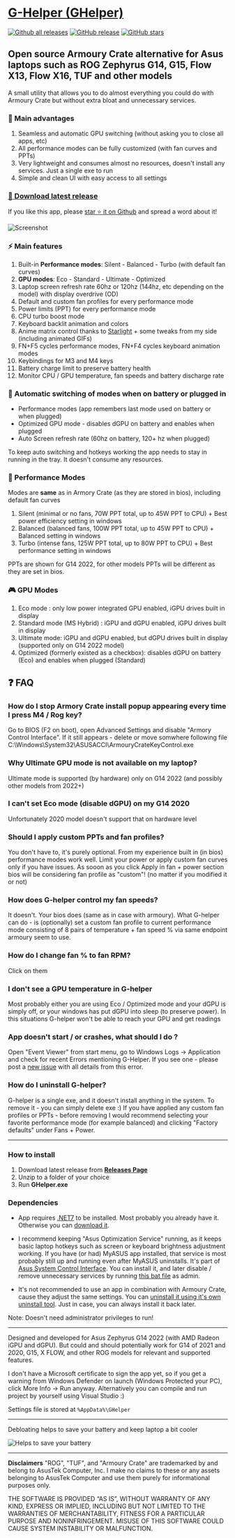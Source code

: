# [G-Helper (GHelper)](https://github.com/seerge/g-helper)

[![Github all releases](https://img.shields.io/github/downloads/seerge/g-helper/total.svg)](https://GitHub.com/seerge/g-helper/releases/) [![GitHub release](https://img.shields.io/github/release/seerge/g-helper.svg)](https://GitHub.com/seerge/g-helper/releases/) [![GitHub stars](https://img.shields.io/github/stars/seerge/g-helper.svg?style=social&label=Star&maxAge=2592000)](https://GitHub.com/seerge/g-helper/stargazers/)

## Open source Armoury Crate alternative for Asus laptops such as ROG Zephyrus G14, G15, Flow X13, Flow X16, TUF and other models

A small utility that allows you to do almost everything you could do with Armoury Crate but without extra bloat and unnecessary services.

### :gift: Main advantages 

1. Seamless and automatic GPU switching (without asking you to close all apps, etc)
2. All performance modes can be fully customized (with fan curves and PPTs)
3. Very lightweight and consumes almost no resources, doesn't install any services. Just a single exe to run
4. Simple and clean UI with easy access to all settings

### [:floppy_disk: Download latest release](https://github.com/seerge/g-helper/releases/latest/download/GHelper.zip)

If you like this app, please [star :star: it on Github](https://github.com/seerge/g-helper) and spread a word about it!

![Screenshot](https://raw.githubusercontent.com/seerge/g-helper/main/docs/screenshot.png)

### :zap: Main features

1. Built-in **Performance modes**: Silent - Balanced - Turbo (with default fan curves)
2. **GPU modes**: Eco - Standard - Ultimate - Optimized
3. Laptop screen refresh rate 60hz or 120hz (144hz, etc depending on the model) with display overdrive (OD)
4. Default and custom fan profiles for every performance mode
5. Power limits (PPT) for every performance mode
6. CPU turbo boost mode
7. Keyboard backlit animation and colors
8. Anime matrix control thanks to [Starlight](https://github.com/vddCore/Starlight) + some tweaks from my side (including animated GIFs)
9. FN+F5 cycles performance modes, FN+F4 cycles keyboard animation modes
10. Keybindings for M3 and M4 keys
11. Battery charge limit to preserve battery health
12. Monitor CPU / GPU temperature, fan speeds and battery discharge rate

### :apple: Automatic switching of modes when on battery or plugged in
- Performance modes (app remembers last mode used on battery or when plugged)
- Optimized GPU mode - disables dGPU on battery and enables when plugged
- Auto Screen refresh rate (60hz on battery, 120+ hz when plugged)

To keep auto switching and hotkeys working the app needs to stay in running in the tray. It doesn't consume any resources. 

### :rocket: Performance Modes

Modes are **same** as in Armory Crate (as they are stored in bios), including default fan curves

1. Silent (minimal or no fans, 70W PPT total, up to 45W PPT to CPU) + Best power efficiency setting in windows
2. Balanced (balanced fans, 100W PPT total, up to 45W PPT to CPU) + Balanced setting in windows
3. Turbo (intense fans, 125W PPT total, up to 80W PPT to CPU) + Best performance setting in windows

PPTs are shown for G14 2022, for other models PPTs will be different as they are set in bios.

### :video_game: GPU Modes

1. Eco mode : only low power integrated GPU enabled, iGPU drives built in display
2. Standard mode (MS Hybrid) : iGPU and dGPU enabled, iGPU drives built in display
3. Ultimate mode: iGPU and dGPU enabled, but dGPU drives built in display (supported only on G14 2022 model)
4. Optimized (formerly existed as a checkbox): disables dGPU on battery (Eco) and enables when plugged (Standard)

## :question: FAQ

### How do I stop Armory Crate install popup appearing every time I press M4 / Rog key?
Go to BIOS (F2 on boot), open Advanced Settings and disable "Armory Control Interface". If it still appears - delete or move somwhere following file  C:\Windows\System32\ASUSACCI\ArmouryCrateKeyControl.exe

### Why Ultimate GPU mode is not available on my laptop?
Ultimate mode is supported (by hardware) only on G14 2022 (and possibly other models from 2022+)

### I can't set Eco mode (disable dGPU) on my G14 2020
Unfortunately 2020 model doesn't support that on hardware level

### Should I apply custom PPTs and fan profiles?
You don't have to, it's purely optional. From my experience built in (in bios) performance modes work well. Limit your power or apply custom fan curves only if you have issues. As sooon as you click Apply in fan + power section bios will be considering fan profile as "custom"! (no matter if you modified it or not)

### How does G-helper control my fan speeds?
It doesn't. Your bios does (same as in case with armoury). What G-helper can do - is (optionally) set a custom fan profile to current performance mode consisting of 8 pairs of temperature + fan speed % via same endpoint armoury seem to use.

### How do I change fan % to fan RPM?
Click on them

### I don't see a GPU temperature in G-helper
Most probably either you are using Eco / Optimized mode and your dGPU is simply off, or your windows has put dGPU into sleep (to preserve power). In this situations G-helper won't be able to reach your GPU and get readings

### App doesn't start / or crashes, what should I do ?
Open "Event Viewer" from start menu, go to Windows Logs -> Application and check for recent Errors mentioning G-Helper. If you see one - please post a [new issue](https://github.com/seerge/g-helper/issues) with all details from this error.

### How do I uninstall G-helper?
G-helper is a single exe, and it doesn't install anything in the system. To remove it - you can simply delete exe :) If you have applied any custom fan profiles or PPTs - before removing I would recommend selecting your favorite performance mode (for example balanced) and clicking "Factory defaults" under Fans + Power.

----------------------------

### How to install

1. Download latest release from [**Releases Page**](https://github.com/seerge/g-helper/releases)
2. Unzip to a folder of your choice
3. Run **GHelper.exe**

### Dependencies

- App requires [.NET7](https://dotnet.microsoft.com/en-us/download) to be installed. Most probably you already have it. Otherwise you can [download it](https://dotnet.microsoft.com/en-us/download).

- I recommend keeping "Asus Optimization Service" running, as it keeps basic laptop hotkeys such as screen or keyboard brightness adjustment working. If you have (or had) MyASUS app installed, that service is most probably still up and running even after MyASUS uninstalls. It's part of [Asus System Control Interface](https://www.asus.com/support/FAQ/1047338/). You can install it, and later disable / remove unnecessary services by running [this bat file](https://raw.githubusercontent.com/seerge/g-helper/main/debloat.bat) as admin.

- It's not recommended to use an app in combination with Armoury Crate, cause they adjust the same settings. You can [uninstall it using it's own uninstall tool](https://dlcdnets.asus.com/pub/ASUS/mb/14Utilities/Armoury_Crate_Uninstall_Tool.zip?model=armoury%20crate). Just in case, you can always install it back later.

Note: Doesn't need administrator privileges to run!

-------------------------------

Designed and developed for Asus Zephyrus G14 2022 (with AMD Radeon iGPU and dGPU). But could and should potentially work for G14 of 2021 and 2020, G15, X FLOW, and other ROG models for relevant and supported features.

I don't have a Microsoft certificate to sign the app yet, so if you get a warning from Windows Defender on launch (Windows Protected your PC), click More Info -> Run anyway. Alternatively you can compile and run project by yourself using Visual Studio :)

Settings file is stored at ``%AppData%\GHelper``

------------------

Debloating helps to save your battery and keep laptop a bit cooler

![Helps to save your battery](https://raw.githubusercontent.com/seerge/g-helper/main/docs/screenshots/screen-5w.png)

---------

**Disclaimers**
"ROG", "TUF", and "Armoury Crate" are trademarked by and belong to AsusTek Computer, Inc. I make no claims to these or any assets belonging to AsusTek Computer and use them purely for informational purposes only.

THE SOFTWARE IS PROVIDED “AS IS”, WITHOUT WARRANTY OF ANY KIND, EXPRESS OR IMPLIED, INCLUDING BUT NOT LIMITED TO THE WARRANTIES OF MERCHANTABILITY, FITNESS FOR A PARTICULAR PURPOSE AND NONINFRINGEMENT. MISUSE OF THIS SOFTWARE COULD CAUSE SYSTEM INSTABILITY OR MALFUNCTION.
